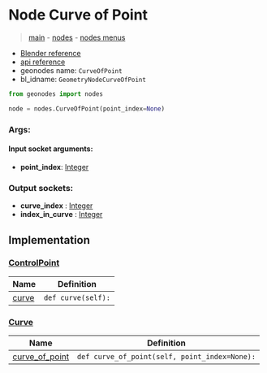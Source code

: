 # Node Curve of Point

> [main](../structure.md) - [nodes](nodes.md) - [nodes menus](nodes_menus.md)

- [Blender reference](https://docs.blender.org/manual/en/latest/modeling/geometry_nodes/curve_topology/curve_of_point.html)
- [api reference](https://docs.blender.org/api/current/bpy.types.GeometryNodeCurveOfPoint.html)
- geonodes name: `CurveOfPoint`
- bl_idname: `GeometryNodeCurveOfPoint`

```python
from geonodes import nodes

node = nodes.CurveOfPoint(point_index=None)
```

### Args:

#### Input socket arguments:

- **point_index**: [Integer](Integer.md)

### Output sockets:

- **curve_index** : [Integer](Integer.md)
- **index_in_curve** : [Integer](Integer.md)

## Implementation

### [ControlPoint](ControlPoint.md)

| Name | Definition |
|------|------------|
 | [curve](ControlPoint.md#curve) | `def curve(self):` |

### [Curve](Curve.md)

| Name | Definition |
|------|------------|
 | [curve_of_point](Curve.md#curve_of_point) | `def curve_of_point(self, point_index=None):` |

